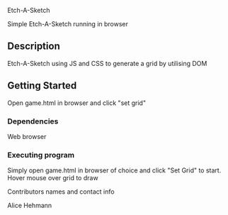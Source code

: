 Etch-A-Sketch

Simple Etch-A-Sketch running in browser 

## Description

Etch-A-Sketch using JS and CSS to generate a grid by utilising DOM 

## Getting Started

Open game.html in browser and click "set grid"

### Dependencies

Web browser

### Executing program

Simply open game.html in browser of choice and click "Set Grid" to start. Hover mouse over grid to draw

Contributors names and contact info

Alice Hehmann